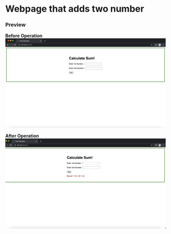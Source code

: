 # Webpage that adds two number

### Preview

**Before Operation**
<img src="preview/before-operation.png">

**After Operation**
<img src="preview/after-operation.png">